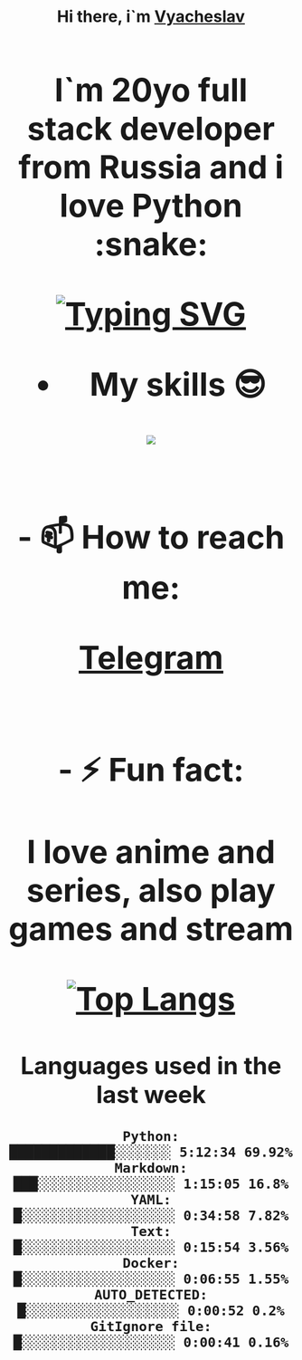<h1 align='center'>Hi there, i`m <a href='t.me/syavabrazzzers'>Vyacheslav<a/> <h1/>

<p>I`m 20yo full stack developer from Russia and i love Python :snake: <p/>

<a href="https://git.io/typing-svg"><img src="https://readme-typing-svg.herokuapp.com?font=Fira+Code&duration=3000&pause=1000&multiline=true&width=750&height=60&lines=I+am+an+information+security+specialist;+studying+at+the+Belgorod+State+National+Research+University" alt="Typing SVG" /></a>
<br>
- My skills :sunglasses:
<p align="center">
    <img src="https://skillicons.dev/icons?i=git,docker,linux,postgres,mysql,python,django,fastapi,javascript,typescript,react,next,tailwind" />
<p/>

<br>
- 📫 How to reach me: 
<p>
<a href='t.me/syavabrazzzers'>Telegram<a/>
<p/>
<br>
- ⚡ Fun fact: <p>I love anime and series, also play games and stream<p/>



[![Top Langs](https://github-readme-stats.vercel.app/api/top-langs/?username=syavabrazzzers&layout=compact)](https://github.com/syavabrazzzers/github-readme-stats)

<!--START_SECTION:waka-->
## Languages used in the last week
```text
Python:               █████████████░░░░░░░ 5:12:34 69.92%
Markdown:             ███░░░░░░░░░░░░░░░░░ 1:15:05 16.8%
YAML:                 █░░░░░░░░░░░░░░░░░░░ 0:34:58 7.82%
Text:                 █░░░░░░░░░░░░░░░░░░░ 0:15:54 3.56%
Docker:               █░░░░░░░░░░░░░░░░░░░ 0:06:55 1.55%
AUTO_DETECTED:        █░░░░░░░░░░░░░░░░░░░ 0:00:52 0.2%
GitIgnore file:       █░░░░░░░░░░░░░░░░░░░ 0:00:41 0.16%
```

<!--END_SECTION:waka-->

